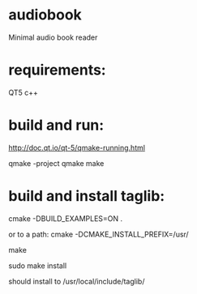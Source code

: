 # audiobook
Minimal audio book reader

# requirements:
QT5
c++

# build and run:
http://doc.qt.io/qt-5/qmake-running.html

qmake -project
qmake
make

# build and install taglib:

cmake -DBUILD_EXAMPLES=ON .

or to a path: cmake -DCMAKE_INSTALL_PREFIX=/usr/

make

sudo make install

should install to /usr/local/include/taglib/

